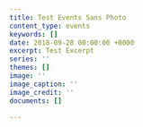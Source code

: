 ```yaml
---
title: Test Events Sans Photo
content_type: events
keywords: []
date: 2018-09-28 00:00:00 +0000
excerpt: Test Excerpt
series: ''
themes: []
image: ''
image_caption: ''
image_credit: ''
documents: []

---
```

